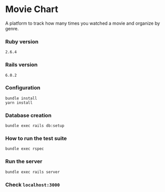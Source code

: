 # Movie Chart

A platform to track how many times you watched a movie and organize by genre.

### Ruby version
```
2.6.4
```

### Rails version
```
6.0.2
```

### Configuration
```
bundle install
yarn install
```

### Database creation
```
bundle exec rails db:setup
```

### How to run the test suite
```
bundle exec rspec
```

### Run the server
```
bundle exec rails server
```

### Check `localhost:3000`


